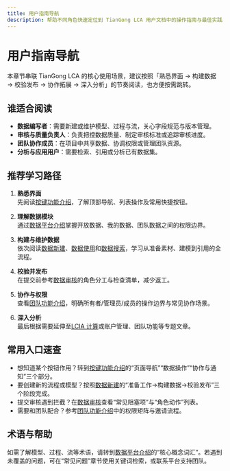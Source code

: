 ```yaml
---
title: 用户指南导航
description: 帮助不同角色快速定位到 TianGong LCA 用户文档中的操作指南与最佳实践。
---
```


# 用户指南导航

本章节串联 TianGong LCA 的核心使用场景，建议按照「熟悉界面 → 构建数据 → 校验发布 → 协作拓展 → 深入分析」的节奏阅读，也方便按需跳转。

## 谁适合阅读

- **数据编写者**：需要新建或维护模型、过程与流，关心字段规范与版本管理。
- **审核与质量负责人**：负责把控数据质量、制定审核标准或追踪审核进度。
- **团队协作成员**：在项目中共享数据、协调权限或管理团队资源。
- **分析与应用用户**：需要检索、引用或分析已有数据集。

## 推荐学习路径

1. **熟悉界面**  
   先阅读[按键功能介绍](./key-functions-introduction)，了解顶部导航、列表操作及常用快捷按钮。

2. **理解数据模块**  
   通过[数据平台介绍](./data)掌握开放数据、我的数据、团队数据之间的权限边界。

3. **构建与维护数据**  
   依次阅读[数据新建](./create-my-data)、[数据使用](./data-use)和[数据搜索](./search)，学习从准备素材、建模到引用的全流程。

4. **校验并发布**  
   在提交前参考[数据审核](./data-review)的角色分工与检查清单，减少返工。

5. **协作与权限**  
   查看[团队功能介绍](./team-function)，明确所有者/管理员/成员的操作边界与常见协作场景。

6. **深入分析**  
   最后根据需要延伸至[LCIA 计算](./lcia)或账户管理、团队功能等专题文章。

## 常用入口速查

- 想知道某个按钮作用？转到[按键功能介绍](./key-functions-introduction)的“页面导航”“数据操作”“协作与通知”三个部分。
- 要创建新的流程或模型？按照[数据新建](./create-my-data)的“准备工作→构建数据→校验发布”三个阶段完成。
- 提交审核遇到拦截？在[数据审核](./data-review)查看“常见阻塞项”与“角色动作”列表。
- 需要和团队配合？参考[团队功能介绍](./team-function)中的权限矩阵与邀请流程。

## 术语与帮助

如需了解模型、过程、流等术语，请转到[数据平台介绍](./data)的“核心概念词汇”。若遇到未覆盖的问题，可在“常见问题”章节使用关键词检索，或联系平台支持团队。
